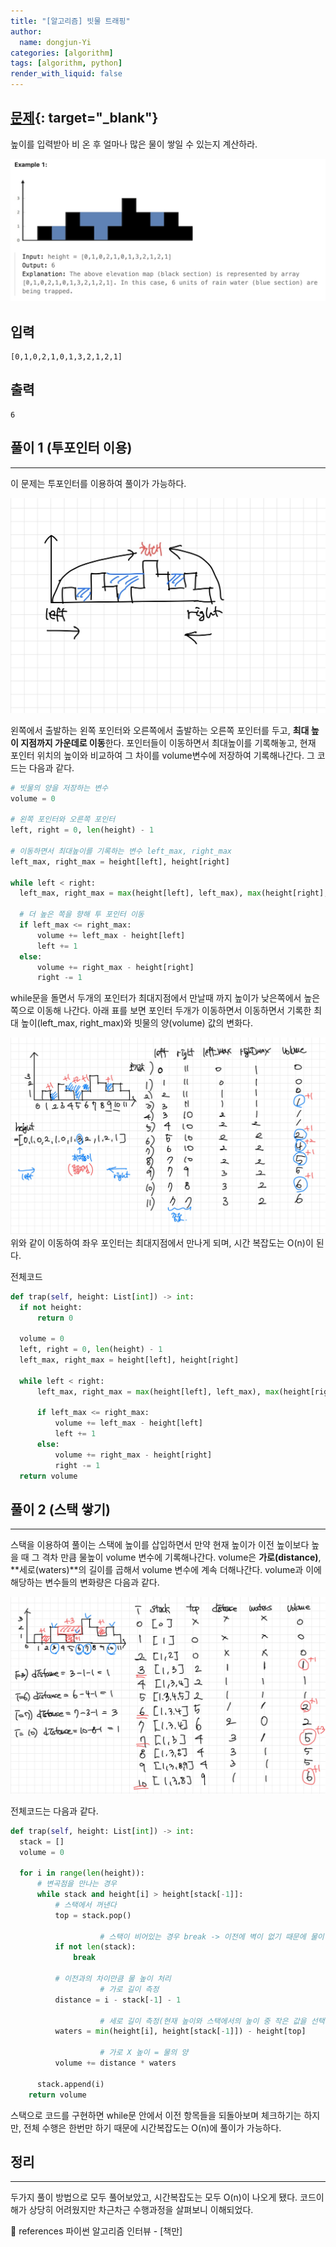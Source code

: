 ```yaml
---
title: "[알고리즘] 빗물 트래핑"
author:
  name: dongjun-Yi
categories: [algorithm]
tags: [algorithm, python]
render_with_liquid: false
---
```

## [문제](https://leetcode.com/problems/trapping-rain-water/){: target="_blank"}

높이를 입력받아 비 온 후 얼마나 많은 물이 쌓일 수 있는지 계산하라.

![Untitled.png](/assets/images/RainWaterTrapping/Untitled.png)

## 입력

```
[0,1,0,2,1,0,1,3,2,1,2,1]
```

## 출력

```
6
```

## 풀이 1 (투포인터 이용)

---

이 문제는 투포인터를 이용하여 풀이가 가능하다. 

![Untitled.png](/assets/images/RainWaterTrapping/IMG_0518.jpg)

왼쪽에서 출발하는 왼쪽 포인터와 오른쪽에서 출발하는 오른쪽 포인터를 두고, **최대 높이 지점까지 가운데로 이동**한다. 포인터들이 이동하면서 최대높이를 기록해놓고, 현재 포인터 위치의 높이와 비교하여 그 차이를 volume변수에 저장하여 기록해나간다. 그 코드는 다음과 같다.

```python
# 빗물의 양을 저장하는 변수
volume = 0

# 왼쪽 포인터와 오른쪽 포인터
left, right = 0, len(height) - 1

# 이동하면서 최대높이를 기록하는 변수 left_max, right_max
left_max, right_max = height[left], height[right]

while left < right:
  left_max, right_max = max(height[left], left_max), max(height[right], right_max)

  # 더 높은 쪽을 향해 투 포인터 이동
  if left_max <= right_max:
      volume += left_max - height[left]
      left += 1
  else:
      volume += right_max - height[right]
      right -= 1
```

while문을 돌면서 두개의 포인터가 최대지점에서 만날때 까지 높이가 낮은쪽에서 높은쪽으로 이동해 나간다.
아래 표를 보면 포인터 두개가 이동하면서 이동하면서 기록한 최대 높이(left_max, right_max)와 빗물의 양(volume) 값의 변화다.

![Untitled.png](/assets/images/RainWaterTrapping/python-46.jpg)
위와 같이 이동하여 좌우 포인터는 최대지점에서 만나게 되며, 시간 복잡도는 O(n)이 된다.

전체코드

```python
def trap(self, height: List[int]) -> int:
  if not height:
      return 0

  volume = 0
  left, right = 0, len(height) - 1
  left_max, right_max = height[left], height[right]

  while left < right:
      left_max, right_max = max(height[left], left_max), max(height[right], right_max)

      if left_max <= right_max:
          volume += left_max - height[left]
          left += 1
      else:
          volume += right_max - height[right]
          right -= 1
  return volume
```

## 풀이 2 (스택 쌓기)

---

스택을 이용하여 풀이는 스택에 높이를 삽입하면서 만약 현재 높이가 이전 높이보다 높을 때 그 격차 만큼 물높이 volume 변수에 기록해나간다. volume은 **가로(distance)**, **세로(waters)**의 길이를  곱해서 volume 변수에 계속 더해나간다. volume과 이에 해당하는 변수들의 변화량은 다음과 같다.

![Untitled.png](/assets/images/RainWaterTrapping/python-47.jpg)

전체코드는 다음과 같다.

```python
def trap(self, height: List[int]) -> int:
  stack = []
  volume = 0

  for i in range(len(height)):
      # 변곡점을 만나는 경우
      while stack and height[i] > height[stack[-1]]:
          # 스택에서 꺼낸다
          top = stack.pop()

					# 스택이 비어있는 경우 break -> 이전에 벽이 없기 때문에 물이 고여있지않아 측정하지 않음
          if not len(stack):
              break

          # 이전과의 차이만큼 물 높이 처리
					# 가로 길이 측정
          distance = i - stack[-1] - 1

					# 세로 길이 측정(현재 높이와 스택에서의 높이 중 작은 값을 선택해 이전의 높이와 차를 구함)
          waters = min(height[i], height[stack[-1]]) - height[top]

					# 가로 X 높이 = 물의 양
          volume += distance * waters

      stack.append(i)
	return volume
```

스택으로 코드를 구현하면 while문 안에서 이전 항목들을 되돌아보며 체크하기는 하지만, 전체 수행은 한번만 하기 때문에 시간복잡도는 O(n)에 풀이가 가능하다.

## 정리

---

두가지 풀이 방법으로 모두 풀어보았고, 시간복잡도는 모두 O(n)이 나오게 됐다. 코드이해가 상당히 어려웠지만 차근차근 수행과정을 살펴보니 이해되었다. 

<aside>
📖 references 파이썬 알고리즘 인터뷰 - [책만]

</aside>